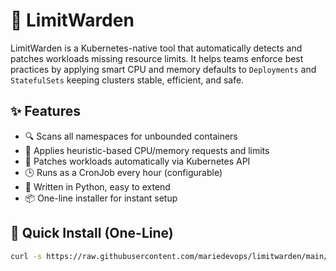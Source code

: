 # 🚦 LimitWarden

LimitWarden is a Kubernetes-native tool that automatically detects and patches workloads missing resource limits. 
It helps teams enforce best practices by applying smart CPU and memory defaults to `Deployments` and `StatefulSets` 
keeping clusters stable, efficient, and safe.

## ✨ Features

- 🔍 Scans all namespaces for unbounded containers
- 🧠 Applies heuristic-based CPU/memory requests and limits
- 🔧 Patches workloads automatically via Kubernetes API
- 🕒 Runs as a CronJob every hour (configurable)
- 🐍 Written in Python, easy to extend
- 📦 One-line installer for instant setup

## 🚀 Quick Install (One-Line)

```bash
curl -s https://raw.githubusercontent.com/mariedevops/limitwarden/main/install-limitwarden.sh | bash
